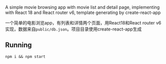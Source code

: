 A simple movie browsing app with movie list and detail page, implementing with React 18 and React router v6, template generating by create-react-app

一个简单的电影浏览app，有列表和详情两个页面，用React18和React router v6实现，数据来自`public/db.json`。项目目录使用create-react-app生成

## Running
`npm i && npm start`

